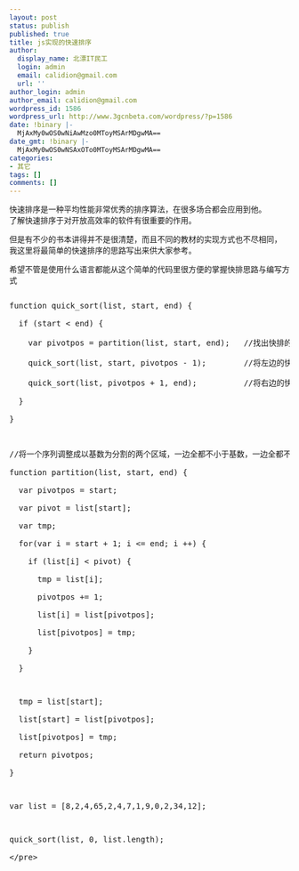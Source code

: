 ```yaml
---
layout: post
status: publish
published: true
title: js实现的快速排序
author:
  display_name: 北漂IT民工
  login: admin
  email: calidion@gmail.com
  url: ''
author_login: admin
author_email: calidion@gmail.com
wordpress_id: 1586
wordpress_url: http://www.3gcnbeta.com/wordpress/?p=1586
date: !binary |-
  MjAxMy0wOS0wNiAwMzo0MToyMSArMDgwMA==
date_gmt: !binary |-
  MjAxMy0wOS0wNSAxOTo0MToyMSArMDgwMA==
categories:
- 其它
tags: []
comments: []
---
```

<p>快速排序是一种平均性能非常优秀的排序算法，在很多场合都会应用到他。<br />
了解快速排序于对开放高效率的软件有很重要的作用。</p>
<p>但是有不少的书本讲得并不是很清楚，而且不同的教材的实现方式也不尽相同，<br />
我这里将最简单的快速排序的思路写出来供大家参考。</p>
<p>希望不管是使用什么语言都能从这个简单的代码里很方便的掌握快排思路与编写方式</p>
<pre name="code" language="js">
<p>function quick_sort(list, start, end) {<br />
  if (start < end) {<br />
    var pivotpos = partition(list, start, end);   &#47;&#47;找出快排的基数<br />
    quick_sort(list, start, pivotpos - 1);        &#47;&#47;将左边的快排一次<br />
    quick_sort(list, pivotpos + 1, end);          &#47;&#47;将右边的快排一次<br />
  }<br />
}</p>
<p>&#47;&#47;将一个序列调整成以基数为分割的两个区域，一边全都不小于基数，一边全都不大于基数<br />
function partition(list, start, end) {<br />
  var pivotpos = start;<br />
  var pivot = list[start];<br />
  var tmp;<br />
  for(var i = start + 1; i <= end; i ++) {<br />
    if (list[i] < pivot) {<br />
      tmp = list[i];<br />
      pivotpos += 1;<br />
      list[i] = list[pivotpos];<br />
      list[pivotpos] = tmp;<br />
    }<br />
  }</p>
<p>  tmp = list[start];<br />
  list[start] = list[pivotpos];<br />
  list[pivotpos] = tmp;<br />
  return pivotpos;<br />
}</p>
<p>var list = [8,2,4,65,2,4,7,1,9,0,2,34,12];</p>
<p>quick_sort(list, 0, list.length);<br />
<&#47;pre></p>
